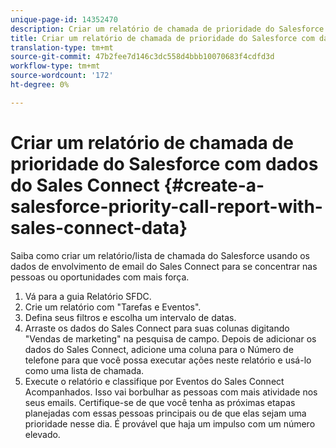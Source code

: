 ```yaml
---
unique-page-id: 14352470
description: Criar um relatório de chamada de prioridade do Salesforce com dados do Sales Connect - Documentos do Marketing - Documentação do produto
title: Criar um relatório de chamada de prioridade do Salesforce com dados do Sales Connect
translation-type: tm+mt
source-git-commit: 47b2fee7d146c3dc558d4bbb10070683f4cdfd3d
workflow-type: tm+mt
source-wordcount: '172'
ht-degree: 0%

---
```



# Criar um relatório de chamada de prioridade do Salesforce com dados do Sales Connect {#create-a-salesforce-priority-call-report-with-sales-connect-data}

Saiba como criar um relatório/lista de chamada do Salesforce usando os dados de envolvimento de email do Sales Connect para se concentrar nas pessoas ou oportunidades com mais força.

1. Vá para a guia Relatório SFDC.
1. Crie um relatório com &quot;Tarefas e Eventos&quot;.
1. Defina seus filtros e escolha um intervalo de datas.
1. Arraste os dados do Sales Connect para suas colunas digitando &quot;Vendas de marketing&quot; na pesquisa de campo. Depois de adicionar os dados do Sales Connect, adicione uma coluna para o Número de telefone para que você possa executar ações neste relatório e usá-lo como uma lista de chamada.
1. Execute o relatório e classifique por Eventos do Sales Connect Acompanhados. Isso vai borbulhar as pessoas com mais atividade nos seus emails. Certifique-se de que você tenha as próximas etapas planejadas com essas pessoas principais ou de que elas sejam uma prioridade nesse dia. É provável que haja um impulso com um número elevado.


